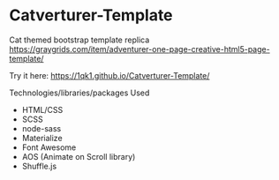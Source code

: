 # Catverturer-Template
Cat themed bootstrap template replica https://graygrids.com/item/adventurer-one-page-creative-html5-page-template/

Try it here: https://1qk1.github.io/Catverturer-Template/

Technologies/libraries/packages Used

- HTML/CSS
- SCSS
- node-sass
- Materialize
- Font Awesome
- AOS (Animate on Scroll library)
- Shuffle.js
